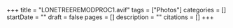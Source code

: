 +++
title = "LONETREEREMODPROC1.avif"
tags = ["Photos"]
categories = []
startDate = ""
draft = false
pages = []
description = ""
citations = []
+++

